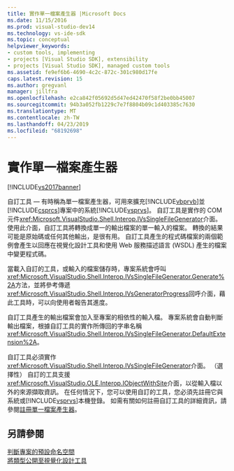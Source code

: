 ```yaml
---
title: 實作單一檔案產生器 |Microsoft Docs
ms.date: 11/15/2016
ms.prod: visual-studio-dev14
ms.technology: vs-ide-sdk
ms.topic: conceptual
helpviewer_keywords:
- custom tools, implementing
- projects [Visual Studio SDK], extensibility
- projects [Visual Studio SDK], managed custom tools
ms.assetid: fe9ef6b6-4690-4c2c-872c-301c980d17fe
caps.latest.revision: 15
ms.author: gregvanl
manager: jillfra
ms.openlocfilehash: e2ca842f05692d5d47ed42470f58f2be0bb45007
ms.sourcegitcommit: 94b3a052fb1229c7e7f8804b09c1d403385c7630
ms.translationtype: MT
ms.contentlocale: zh-TW
ms.lasthandoff: 04/23/2019
ms.locfileid: "68192698"
---
```

# <a name="implementing-single-file-generators"></a>實作單一檔案產生器
[!INCLUDE[vs2017banner](../../includes/vs2017banner.md)]

自訂工具 — 有時稱為單一檔案產生器，可用來擴充[!INCLUDE[vbprvb](../../includes/vbprvb-md.md)]並[!INCLUDE[csprcs](../../includes/csprcs-md.md)]專案中的系統[!INCLUDE[vsprvs](../../includes/vsprvs-md.md)]。 自訂工具是實作的 COM 元件<xref:Microsoft.VisualStudio.Shell.Interop.IVsSingleFileGenerator>介面。 使用此介面，自訂工具將轉換成單一的輸出檔案的單一輸入的檔案。 轉換的結果可能是原始碼或任何其他輸出，是很有用。 自訂工具產生的程式碼檔案的兩個範例會產生以回應在視覺化設計工具和使用 Web 服務描述語言 (WSDL) 產生的檔案中變更程式碼。  
  
 當載入自訂的工具，或輸入的檔案儲存時，專案系統會呼叫<xref:Microsoft.VisualStudio.Shell.Interop.IVsSingleFileGenerator.Generate%2A>方法，並將參考傳遞<xref:Microsoft.VisualStudio.Shell.Interop.IVsGeneratorProgress>回呼介面，藉此工具時，可以向使用者報告其進度。  
  
 自訂工具產生的輸出檔案會加入至專案的相依性的輸入檔。 專案系統會自動判斷輸出檔案，根據自訂工具的實作所傳回的字串名稱<xref:Microsoft.VisualStudio.Shell.Interop.IVsSingleFileGenerator.DefaultExtension%2A>。  
  
 自訂工具必須實作<xref:Microsoft.VisualStudio.Shell.Interop.IVsSingleFileGenerator>介面。 （選擇性） 自訂的工具支援<xref:Microsoft.VisualStudio.OLE.Interop.IObjectWithSite>介面，以從輸入檔以外的來源擷取資訊。 在任何情況下，您可以使用自訂的工具，您必須先註冊它與系統或[!INCLUDE[vsprvs](../../includes/vsprvs-md.md)]本機登錄。 如需有關如何註冊自訂工具的詳細資訊，請參閱[註冊單一檔案產生器](../../extensibility/internals/registering-single-file-generators.md)。  
  
## <a name="see-also"></a>另請參閱  
 [判斷專案的預設命名空間](../../misc/determining-the-default-namespace-of-a-project.md)   
 [將類型公開至視覺化設計工具](../../extensibility/internals/exposing-types-to-visual-designers.md)
